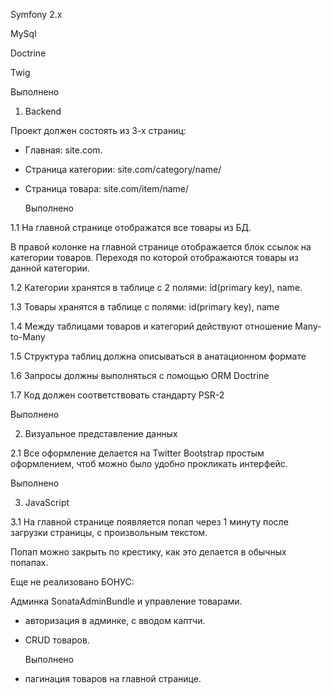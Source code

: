 Symfony 2.x

MySql

Doctrine

Twig

 
   Выполнено

1. Backend



Проект должен состоять из 3-х страниц:

- Главная: site.com.

- Страница категории: site.com/category/name/

- Страница товара: site.com/item/name/

 
   Выполнено


1.1 На главной странице отображатся все товары из БД.

В правой колонке на главной странице отображается блок ссылок на категории товаров. Переходя по которой отображаются товары из данной категории.

1.2 Категории хранятся в таблице с 2 полями: id(primary key), name.

1.3 Товары хранятся в таблице с полями: id(primary key), name

1.4 Между таблицами товаров и категорий действуют отношение Many-to-Many

1.5 Структура таблиц должна описываться в анатационном формате

1.6 Запросы должны выполняться с помощью ORM Doctrine

1.7 Код должен соответствовать стандарту PSR-2

 

   Выполнено

2. Визуальное представление данных

2.1 Все оформление делается на Twitter Bootstrap простым оформлением, чтоб можно было удобно прокликать интерфейс.

 
   Выполнено

3. JavaScript

3.1 На главной странице появляется попап через 1 минуту после загрузки страницы, с произвольным текстом.

Попап можно закрыть по крестику, как это делается в обычных попапах.

 

Еще не реализовано
БОНУС:

Админка SonataAdminBundle и управление товарами.

- авторизация в админке, с вводом каптчи.

- CRUD товаров.


   Выполнено

- пагинация товаров на главной странице.

 
